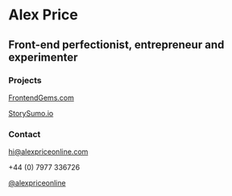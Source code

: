 # Alex Price

## Front-end perfectionist, entrepreneur and experimenter

### Projects

[FrontendGems.com](http://frontendgems.com/)

[StorySumo.io](http://storysumo.io/)

### Contact

hi@alexpriceonline.com

+44 (0) 7977 336726

[@alexpriceonline](http://twitter.com/alexpriceonline/)
